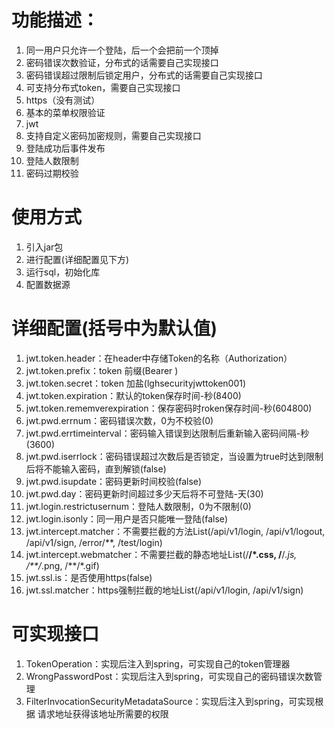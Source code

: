 # 功能描述：
1. 同一用户只允许一个登陆，后一个会把前一个顶掉
2. 密码错误次数验证，分布式的话需要自己实现接口
3. 密码错误超过限制后锁定用户，分布式的话需要自己实现接口
4. 可支持分布式token，需要自己实现接口
5. https（没有测试）
6. 基本的菜单权限验证
7. jwt
8. 支持自定义密码加密规则，需要自己实现接口
9. 登陆成功后事件发布
10. 登陆人数限制
11. 密码过期校验
# 使用方式
1. 引入jar包
2. 进行配置(详细配置见下方)
3. 运行sql，初始化库
4. 配置数据源
# 详细配置(括号中为默认值)
1. jwt.token.header：在header中存储Token的名称（Authorization）
2. jwt.token.prefix：token 前缀(Bearer )
3. jwt.token.secret：token 加盐(lghsecurityjwttoken001)
4. jwt.token.expiration：默认的token保存时间-秒(8400)
5. jwt.token.rememverexpiration：保存密码时roken保存时间-秒(604800)
6. jwt.pwd.errnum：密码错误次数，0为不校验(0)
7. jwt.pwd.errtimeinterval：密码输入错误到达限制后重新输入密码间隔-秒(3600)
8. jwt.pwd.iserrlock：密码错误超过次数后是否锁定，当设置为true时达到限制后将不能输入密码，直到解锁(false)
9. jwt.pwd.isupdate：密码更新时间校验(false)
10. jwt.pwd.day：密码更新时间超过多少天后将不可登陆-天(30)
11. jwt.login.restrictusernum：登陆人数限制，0为不限制(0)
12. jwt.login.isonly：同一用户是否只能唯一登陆(false)
13. jwt.intercept.matcher：不需要拦截的方法List(/api/v1/login, /api/v1/logout, /api/v1/sign, /error/**, /test/login)
14. jwt.intercept.webmatcher：不需要拦截的静态地址List(/**/*.css, /**/*.js, /**/*.png, /**/*.gif)
15. jwt.ssl.is：是否使用https(false)
16. jwt.ssl.matcher：https强制拦截的地址List(/api/v1/login, /api/v1/sign)
# 可实现接口
1. TokenOperation：实现后注入到spring，可实现自己的token管理器
2. WrongPasswordPost：实现后注入到spring，可实现自己的密码错误次数管理
3. FilterInvocationSecurityMetadataSource：实现后注入到spring，可实现根据 请求地址获得该地址所需要的权限
 